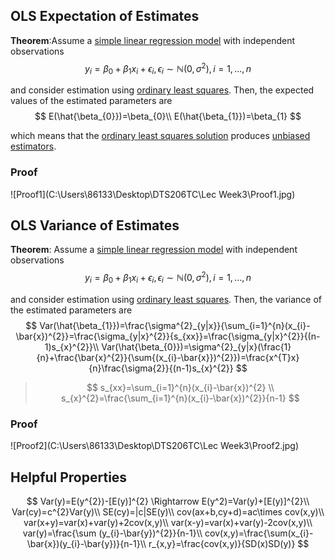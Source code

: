 ## OLS Expectation of Estimates

**Theorem**:Assume a <u>simple linear regression model</u> with independent observations
$$
y_{i} = \beta_{0}+\beta_{1}x_{i}+\epsilon_{i},\epsilon_{i}\sim \mathbb{N}(0,\sigma^{2}),i=1,...,n
$$

and consider estimation using <u>ordinary least squares</u>.  Then, the expected values of the estimated parameters are
$$
E(\hat{\beta_{0}})=\beta_{0}\\
E(\hat{\beta_{1}})=\beta_{1}
$$

which means that the [ordinary least squares solution](https://statproofbook.github.io/P/slr-ols) produces [unbiased estimators](https://statproofbook.github.io/D/est-unb).

### Proof

![Proof1](C:\Users\86133\Desktop\DTS206TC\Lec Week3\Proof1.jpg)



## OLS Variance of Estimates

**Theorem**: Assume a <u>simple linear regression model</u> with independent observations
$$
y_{i} = \beta_{0}+\beta_{1}x_{i}+\epsilon_{i},\epsilon_{i}\sim \mathbb{N}(0,\sigma^{2}),i=1,...,n
$$

and consider estimation using <u>ordinary least squares</u>.  Then, the variance of the estimated parameters are
$$
Var(\hat{\beta_{1}})=\frac{\sigma^{2}_{y|x}}{\sum_{i=1}^{n}(x_{i}-\bar{x})^{2}}=\frac{\sigma_{y|x}^{2}}{s_{xx}}=\frac{\sigma_{y|x}^{2}}{(n-1)s_{x}^{2}}\\
Var(\hat{\beta_{0}})=\sigma^{2}_{y|x}(\frac{1}{n}+\frac{\bar{x}^{2}}{\sum{(x_{i}-\bar{x}})^{2}})=\frac{x^{T}x}{n}\frac{\sigma{2}}{(n-1)s_{x}^{2}}
$$


> $$
> s_{xx}=\sum_{i=1}^{n}(x_{i}-\bar{x})^{2} \\
> s_{x}^{2}=\frac{\sum_{i=1}^{n}(x_{i}-\bar{x})^{2}}{n-1}
> $$
>

### Proof

![Proof2](C:\Users\86133\Desktop\DTS206TC\Lec Week3\Proof2.jpg)





## Helpful Properties

$$
Var(y)=E(y^{2})-[E(y)]^{2} \Rightarrow E(y^2)=Var(y)+[E(y)]^{2}\\
Var(cy)=c^{2}Var(y)\\
SE(cy)=|c|SE(y)\\
cov(ax+b,cy+d)=ac\times cov(x,y)\\
var(x+y)=var(x)+var(y)+2cov(x,y)\\
var(x-y)=var(x)+var(y)-2cov(x,y)\\
var(y)=\frac{\sum (y_{i}-\bar{y})^{2}}{n-1}\\
cov(x,y)=\frac{\sum(x_{i}-\bar{x})(y_{i}-\bar{y})}{n-1}\\
r_{x,y}=\frac{cov(x,y)}{SD(x)SD(y)}
$$


